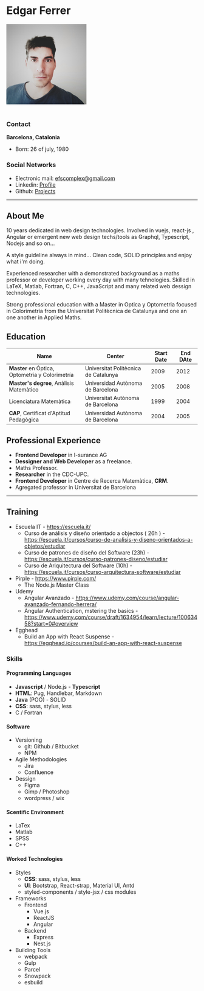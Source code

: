 # **Edgar Ferrer**

   <img src="edgar-pic.png" style="margin-bottom: 1rem; width: 211px; position: center" >

### **Contact**

**Barcelona, Catalonia**
-   Born: 26 of july, 1980

### **Social Networks**

-   Electronic mail: [efscomplex@gmail.com](mailto:efscomplex@gmail.com)
-   Linkedin: [Profile](https://www.linkedin.com/in/edgar-ferrer-8499517b)
-   Github: [Projects](https://github.com/efscomplex)

---

## **About Me**

10 years dedicated in web design technologies. Involved in vuejs, react-js , Angular or emergent new web design techs/tools as Graphql, Typescript, Nodejs and so on...

A style guideline always in mind... Clean code, SOLID principles and enjoy what i'm doing.

Experienced researcher with a demonstrated background as a maths professor or developer working every day with many tehnologies. Skilled in LaTeX, Matlab, Fortran, C, C++, JavaScript and many related web dessign technologies.

Strong professional education with a Master in Optica y Optometria focused in Colorimetría from the Universitat Politècnica de Catalunya and one an one another in Applied Maths.

## Education

| Name                                      | Center                  | Start Date | End DAte |
| ------------------------------------------- | ------------------------------------ | ------------- | ------------------- |
| **Master** en Óptica, Optometria y Colorimetría | Universitat Politècnica de Catalunya | 2009          | 2012                |
| **Master's degree**, Anàlisis Matemàtico        | Universidad Autònoma de Barcelona    | 2005          | 2008                |
| Licenciatura Matemàtica                     | Universitat Autònoma de Barcelona    | 1999          | 2004                |
| **CAP**, Certificat d'Aptitud Pedagògica        | Universidad Autònoma de Barcelona    | 2004          | 2005                |

## **Professional Experience**

-   **Frontend Developer** in I-surance AG
-  **Dessigner and Web Developer** as a freelance.
-   Maths Professor.
-   **Researcher** in the CDC-UPC.
-   **Frontend Developer** in Centre de Recerca Matemàtica, **CRM**.
-   Agregated professor in Universitat de Barcelona
---

## Training
 
 - Escuela IT - https://escuela.it/
   - Curso de análisis y diseño orientado a objectos ( 26h ) - https://escuela.it/cursos/curso-de-analisis-y-diseno-orientados-a-objetos/estudiar
   - Curso de patrones de diseño del Software (23h) - https://escuela.it/cursos/curso-patrones-diseno/estudiar
   - Curso de Ariquitectura del Software (10h) - https://escuela.it/cursos/curso-arquitectura-software/estudiar
- Pirple - https://www.pirple.com/  
   - The Node.js Master Class
- Udemy
   - Angular Avanzado - https://www.udemy.com/course/angular-avanzado-fernando-herrera/
   - Angular Authentication, mstering the basics - https://www.udemy.com/course/draft/1634954/learn/lecture/10063458?start=0#overview
- Egghead
   - Build an App with React Suspense - https://egghead.io/courses/build-an-app-with-react-suspense

### **Skills**

#### Programming Languages

-   **Javascript** / Node.js - **Typescript**
-   **HTML**: Pug, Handlebar, Markdown
- **Java** (POO) - SOLID
-   **CSS**: sass, stylus, less
-   C / Fortran

#### Software

-   Versioning
    -   git: Github / Bitbucket
    -   NPM
-   Agile Methodologies
    -   Jira
    -   Confluence
- Dessign
   - Figma
   - Gimp / Photoshop
   - wordpress / wix

#### Scentific Environment
   -   LaTex
   -   Matlab
   -   SPSS
   -   C++

#### Worked Technologies
-   Styles
    -   **CSS**: sass, stylus, less
    -   **UI**: Bootstrap, React-strap, Material UI, Antd
    -   styled-components / style-jsx / css modules
-   Frameworks
    -   Frontend
        -   Vue.js
        -   ReactJS
        -   Angular
    -   Backend
        -   Express
        -   Nest.js
-   Building Tools
    -   webpack
    - Gulp
    -   Parcel
    -   Snowpack
    -   esbuild
